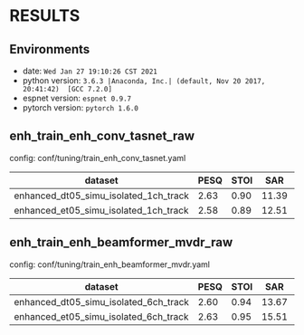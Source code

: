 <!-- Generated by scripts/utils/show_enh_score.sh -->
<!-- These results are from the code before refactoring  -->
# RESULTS
## Environments
- date: `Wed Jan 27 19:10:26 CST 2021`
- python version: `3.6.3 |Anaconda, Inc.| (default, Nov 20 2017, 20:41:42)  [GCC 7.2.0]`
- espnet version: `espnet 0.9.7`
- pytorch version: `pytorch 1.6.0`


## enh_train_enh_conv_tasnet_raw

config: conf/tuning/train_enh_conv_tasnet.yaml

|dataset|PESQ|STOI|SAR|SDR|SIR|SI_SNR|
|---|---|---|---|---|---|---|
|enhanced_dt05_simu_isolated_1ch_track|2.63|0.90|11.39|11.39|0|10.17|
|enhanced_et05_simu_isolated_1ch_track|2.58|0.89|12.51|12.51|0|11.57|

## enh_train_enh_beamformer_mvdr_raw

config: conf/tuning/train_enh_beamformer_mvdr.yaml

|dataset|PESQ|STOI|SAR|SDR|SIR|SI_SNR|
|---|---|---|---|---|---|---|
|enhanced_dt05_simu_isolated_6ch_track|2.60|0.94|13.67|13.67|0|12.51|
|enhanced_et05_simu_isolated_6ch_track|2.63|0.95|15.51|15.51|0|14.65|
